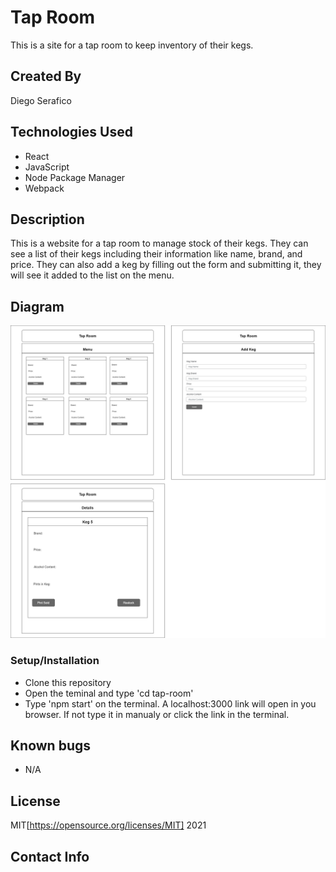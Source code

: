 # Tap Room

This is a site for a tap room to keep inventory of their kegs.

## Created By

Diego Serafico

## Technologies Used

* React
* JavaScript
* Node Package Manager
* Webpack

## Description

This is a website for a tap room to manage stock of their kegs. They can see a list of their kegs including their information like name, brand, and price. They can also add a keg by filling out the form and submitting it, they will see it added to the list on the menu. 

## Diagram

<img src='./tap-room/src/img/TapRoomDiagram.jpg'/>

### Setup/Installation

* Clone this repository
* Open the teminal and type 'cd tap-room'
* Type 'npm start' on the terminal. A localhost:3000 link will open in you browser. If not type it in manualy or click the link in the terminal.

## Known bugs

* N/A

## License 

MIT[https://opensource.org/licenses/MIT] 2021

## Contact Info
